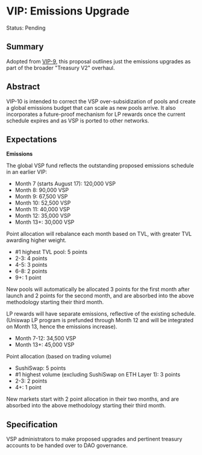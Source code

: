# VIP: Emissions Upgrade

Status: Pending

## Summary

Adopted from [VIP-9](https://github.com/vesperfi/doc/blob/main/vips/VIP-9.md), this proposal outlines just the emissions upgrades as part of the broader "Treasury V2" overhaul.

## Abstract

VIP-10 is intended to correct the VSP over-subsidization of pools and create a global emissions budget that can scale as new pools arrive. It also incorporates a future-proof mechanism for LP rewards once the current schedule expires and as VSP is ported to other networks.


## Expectations

**Emissions**

 The global VSP fund reflects the outstanding proposed emissions schedule in an earlier VIP:
* Month 7 (starts August 17): 120,000 VSP
* Month 8: 90,000 VSP
* Month 9: 67,500 VSP
* Month 10: 52,500 VSP
* Month 11: 40,000 VSP
* Month 12: 35,000 VSP
* Month 13+: 30,000 VSP
 
Point allocation will rebalance each month based on TVL, with greater TVL awarding higher weight.
* #1 highest TVL pool: 5 points
* 2-3: 4 points
* 4-5: 3 points
* 6-8: 2 points
* 9+: 1 point

New pools will automatically be allocated 3 points for the first month after launch and 2 points for the second month, and are absorbed into the above methodology starting their third month.

LP rewards will have separate emissions, reflective of the existing schedule. (Uniswap LP program is prefunded through Month 12 and will be integrated on Month 13, hence the emissions increase).
* Month 7-12: 34,500 VSP
* Month 13+: 45,000 VSP

Point allocation (based on trading volume)
* SushiSwap: 5 points
* #1 highest volume (excluding SushiSwap on ETH Layer 1): 3 points
* 2-3: 2 points
* 4+: 1 point

New markets start with 2 point allocation in their two months, and are absorbed into the above methodology starting their third month.

## Specification

VSP administrators to make proposed upgrades and pertinent treasury accounts to be handed over to DAO governance.

